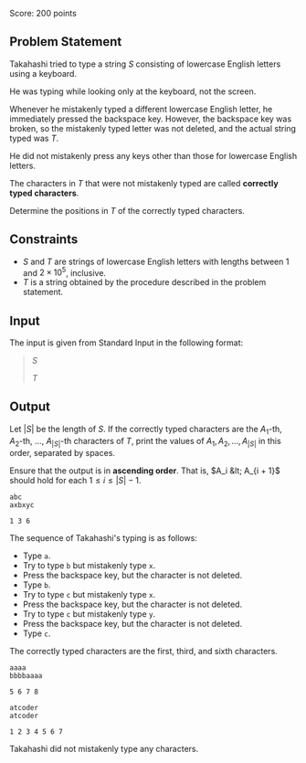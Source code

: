 Score: $200$ points

## Problem Statement

Takahashi tried to type a string $S$ consisting of lowercase English letters using a keyboard.

He was typing while looking only at the keyboard, not the screen.

Whenever he mistakenly typed a different lowercase English letter, he immediately pressed the backspace key. However, the backspace key was broken, so the mistakenly typed letter was not deleted, and the actual string typed was $T$.

He did not mistakenly press any keys other than those for lowercase English letters.

The characters in $T$ that were not mistakenly typed are called **correctly typed characters**.

Determine the positions in $T$ of the correctly typed characters.

## Constraints

- $S$ and $T$ are strings of lowercase English letters with lengths between $1$ and $2 \times 10^5$, inclusive.
- $T$ is a string obtained by the procedure described in the problem statement.

## Input

The input is given from Standard Input in the following format:

> $S$
> 
> $T$

## Output

Let $|S|$ be the length of $S$. If the correctly typed characters are the $A_1$-th, $A_2$-th, $\ldots$, $A_{|S|}$-th characters of $T$, print the values of $A_1, A_2, \ldots, A_{|S|}$ in this order, separated by spaces.

Ensure that the output is in **ascending order**. That is, $A_i &lt; A_{i + 1}$ should hold for each $1 \leq i \leq |S| - 1$.

```input1
abc
axbxyc
```

```output1
1 3 6
```

The sequence of Takahashi's typing is as follows:

- Type `a`.
- Try to type `b` but mistakenly type `x`.
- Press the backspace key, but the character is not deleted.
- Type `b`.
- Try to type `c` but mistakenly type `x`.
- Press the backspace key, but the character is not deleted.
- Try to type `c` but mistakenly type `y`.
- Press the backspace key, but the character is not deleted.
- Type `c`.

The correctly typed characters are the first, third, and sixth characters.

```input2
aaaa
bbbbaaaa
```

```output2
5 6 7 8
```

```input3
atcoder
atcoder
```

```output3
1 2 3 4 5 6 7
```

Takahashi did not mistakenly type any characters.